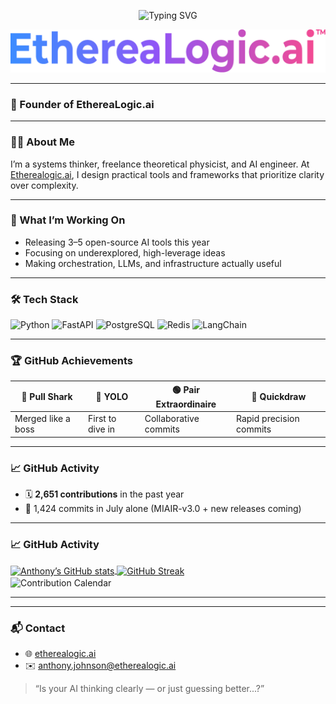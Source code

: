 <p align="center">
  <img src="https://readme-typing-svg.herokuapp.com?font=Fira+Code&weight=500&size=24&pause=1000&center=true&vCenter=true&width=435&lines=Hi+there%2C+I'm+Anthony!;is+your+AI+thinking+clearly?;or+just+guessing+better?" alt="Typing SVG" />
</p>

<p align="center">
  <img src="https://raw.githubusercontent.com/etherealogic/etherealogic/main/assets/etherealogic_banner_resized.png" alt="EthereaLogic GitHub Banner" />
</p>

---

### 🧠 Founder of EthereaLogic.ai  


---

### 👨‍💻 About Me
I’m a systems thinker, freelance theoretical physicist, and AI engineer. At [Etherealogic.ai](https://etherealogic.ai), I design practical tools and frameworks that prioritize clarity over complexity.

---

### 🚀 What I’m Working On
- Releasing 3–5 open-source AI tools this year  
- Focusing on underexplored, high-leverage ideas  
- Making orchestration, LLMs, and infrastructure actually useful

---

### 🛠 Tech Stack

![Python](https://img.shields.io/badge/-Python-3776AB?style=flat-square&logo=python&logoColor=white)
![FastAPI](https://img.shields.io/badge/-FastAPI-009688?style=flat-square&logo=fastapi&logoColor=white)
![PostgreSQL](https://img.shields.io/badge/-PostgreSQL-316192?style=flat-square&logo=postgresql&logoColor=white)
![Redis](https://img.shields.io/badge/-Redis-DC382D?style=flat-square&logo=redis&logoColor=white)
![LangChain](https://img.shields.io/badge/-LangChain-FF9900?style=flat-square&logo=langchain&logoColor=white)

---

### 🏆 GitHub Achievements

| 🦈 Pull Shark | 🪩 YOLO | 🟢 Pair Extraordinaire | 🎯 Quickdraw |
|--------------|--------|------------------------|--------------|
| Merged like a boss | First to dive in | Collaborative commits | Rapid precision commits |

---

### 📈 GitHub Activity

- 🗓️ **2,651 contributions** in the past year  
- 🧠 1,424 commits in July alone (MIAIR-v3.0 + new releases coming)

---

### 📈 GitHub Activity

<!-- Live GitHub Stats Card -->
<a href="https://github.com/etherealogic">
  <img 
    align="center" 
    src="https://github-readme-stats.vercel.app/api?username=etherealogic
      &show_icons=true
      &theme=tokyonight
      &hide_border=true
      &count_private=true
      &include_all_commits=true" 
    alt="Anthony’s GitHub stats" />
</a>

<!-- Optional: Streak / Calendar Cards -->
<a href="https://github.com/etherealogic">
  <img 
    align="center" 
    src="https://github-readme-streak-stats.herokuapp.com/?user=etherealogic
      &theme=tokyonight
      &hide_border=true" 
    alt="GitHub Streak" />
</a>
<br/>
<img 
  align="center" 
  src="https://activity-graph.herokuapp.com/graph?username=etherealogic
    &theme=dracula
    &area=true" 
  alt="Contribution Calendar" />

---


---

### 📬 Contact

- 🌐 [etherealogic.ai](https://etherealogic.ai)  
- ✉️ anthony.johnson@etherealogic.ai  
> “Is your AI thinking clearly — or just guessing better...?”
